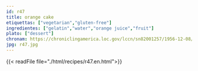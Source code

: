 ```yaml
---
id: r47
title: orange cake
etiquettas: ["vegetarian","gluten-free"]
ingredientes: ["gelatin","water","orange juice","fruit"]
plato: ["dessert"]
chronam: https://chroniclingamerica.loc.gov/lccn/sn82001257/1956-12-08/ed-1/seq-5/
jpg: r47.jpg
---
```


{{< readFile file="./html/recipes/r47.en.html">}}